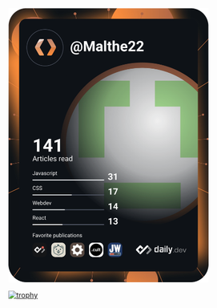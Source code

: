 <!-- <a href="https://app.daily.dev/Malthe22"><img src="https://api.daily.dev/devcards/15ef3fda83a449eeb3d617e8c8ee094e.png?r=i7f" width="400" alt="Malthe's Dev Card"/></a>
-->


<a href="https://app.daily.dev/Malthe22"><img src="https://github.com/malthegram/malthegram/blob/main/devcard.svg" width="400" alt="Malthes Dev Card"/></a>


[![trophy](https://github-profile-trophy.vercel.app/?username=ryo-ma&theme=onedark)](https://github.com/malthegram)
